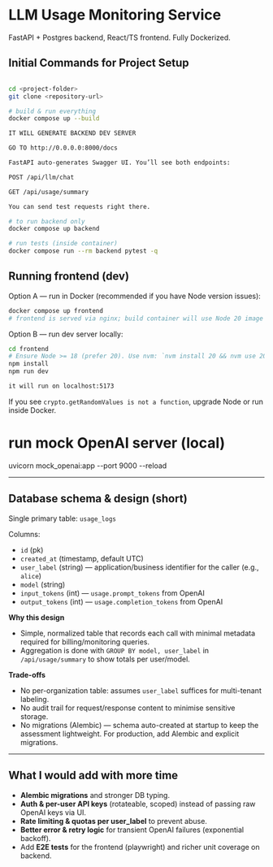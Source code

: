 # LLM Usage Monitoring Service

FastAPI + Postgres backend, React/TS frontend. Fully Dockerized.

## Initial Commands for Project Setup 

```bash

cd <project-folder>
git clone <repository-url>

# build & run everything
docker compose up --build

IT WILL GENERATE BACKEND DEV SERVER 

GO TO http://0.0.0.0:8000/docs 

FastAPI auto-generates Swagger UI. You’ll see both endpoints:

POST /api/llm/chat

GET /api/usage/summary

You can send test requests right there.

# to run backend only
docker compose up backend

# run tests (inside container)
docker compose run --rm backend pytest -q
```
## Running frontend (dev)

Option A — run in Docker (recommended if you have Node version issues):

```bash
docker compose up frontend
# frontend is served via nginx; build container will use Node 20 image
```

Option B — run dev server locally:

```bash
cd frontend
# Ensure Node >= 18 (prefer 20). Use nvm: `nvm install 20 && nvm use 20`
npm install
npm run dev

it will run on localhost:5173

```


If you see `crypto.getRandomValues is not a function`, upgrade Node or run inside Docker.
# run mock OpenAI server (local)
uvicorn mock_openai:app --port 9000 --reload

---

## Database schema & design (short)

Single primary table: `usage_logs`

Columns:

- `id` (pk)
- `created_at` (timestamp, default UTC)
- `user_label` (string) — application/business identifier for the caller (e.g., `alice`)
- `model` (string)
- `input_tokens` (int) — `usage.prompt_tokens` from OpenAI
- `output_tokens` (int) — `usage.completion_tokens` from OpenAI

**Why this design**

- Simple, normalized table that records each call with minimal metadata required for billing/monitoring queries.
- Aggregation is done with `GROUP BY model, user_label` in `/api/usage/summary` to show totals per user/model.

**Trade-offs**

- No per-organization table: assumes `user_label` suffices for multi-tenant labeling.
- No audit trail for request/response content to minimise sensitive storage.
- No migrations (Alembic) — schema auto-created at startup to keep the assessment lightweight. For production, add Alembic and explicit migrations.

---

## What I would add with more time

- **Alembic migrations** and stronger DB typing.
- **Auth & per-user API keys** (rotateable, scoped) instead of passing raw OpenAI keys via UI.
- **Rate limiting & quotas per user_label** to prevent abuse.
- **Better error & retry logic** for transient OpenAI failures (exponential backoff).
- Add **E2E tests** for the frontend (playwright) and richer unit coverage on backend.

